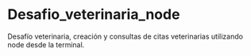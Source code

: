 # Desafio_veterinaria_node
Desafío veterinaria, creación y consultas de citas veterinarias utilizando node desde la terminal.
